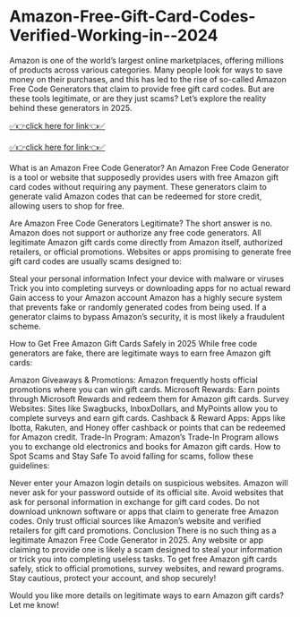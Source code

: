 # Amazon-Free-Gift-Card-Codes-Verified-Working-in--2024

Amazon is one of the world’s largest online marketplaces, offering millions of products across various categories. Many people look for ways to save money on their purchases, and this has led to the rise of so-called Amazon Free Code Generators that claim to provide free gift card codes. But are these tools legitimate, or are they just scams? Let’s explore the reality behind these generators in 2025.

[✅👉click here for link👈✅](https://mkrj.xyz/mod/)

[✅👉click here for link👈✅](https://mkrj.xyz/mod/)

What is an Amazon Free Code Generator?
An Amazon Free Code Generator is a tool or website that supposedly provides users with free Amazon gift card codes without requiring any payment. These generators claim to generate valid Amazon codes that can be redeemed for store credit, allowing users to shop for free.

Are Amazon Free Code Generators Legitimate?
The short answer is no. Amazon does not support or authorize any free code generators. All legitimate Amazon gift cards come directly from Amazon itself, authorized retailers, or official promotions. Websites or apps promising to generate free gift card codes are usually scams designed to:

Steal your personal information
Infect your device with malware or viruses
Trick you into completing surveys or downloading apps for no actual reward
Gain access to your Amazon account
Amazon has a highly secure system that prevents fake or randomly generated codes from being used. If a generator claims to bypass Amazon’s security, it is most likely a fraudulent scheme.

How to Get Free Amazon Gift Cards Safely in 2025
While free code generators are fake, there are legitimate ways to earn free Amazon gift cards:

Amazon Giveaways & Promotions: Amazon frequently hosts official promotions where you can win gift cards.
Microsoft Rewards: Earn points through Microsoft Rewards and redeem them for Amazon gift cards.
Survey Websites: Sites like Swagbucks, InboxDollars, and MyPoints allow you to complete surveys and earn gift cards.
Cashback & Reward Apps: Apps like Ibotta, Rakuten, and Honey offer cashback or points that can be redeemed for Amazon credit.
Trade-In Program: Amazon’s Trade-In Program allows you to exchange old electronics and books for Amazon gift cards.
How to Spot Scams and Stay Safe
To avoid falling for scams, follow these guidelines:

Never enter your Amazon login details on suspicious websites. Amazon will never ask for your password outside of its official site.
Avoid websites that ask for personal information in exchange for gift card codes.
Do not download unknown software or apps that claim to generate free Amazon codes.
Only trust official sources like Amazon’s website and verified retailers for gift card promotions.
Conclusion
There is no such thing as a legitimate Amazon Free Code Generator in 2025. Any website or app claiming to provide one is likely a scam designed to steal your information or trick you into completing useless tasks. To get free Amazon gift cards safely, stick to official promotions, survey websites, and reward programs. Stay cautious, protect your account, and shop securely!

Would you like more details on legitimate ways to earn Amazon gift cards? Let me know!
